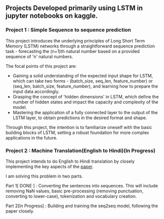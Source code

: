## Projects Developed primarily using LSTM in jupyter notebooks on kaggle.

**<h3>Project 1 : Simple Sequence to sequence prediction</h3>** This project introduces the underlying principles of Long Short Term Memory (LSTM) networks through a straightforward sequence prediction task - forecasting the (n+1)th natural number based on a provided sequence of 'n' natural numbers.

The focal points of this project are:

* Gaining a solid understanding of the expected input shape for LSTM, which can take two forms - (batch_size, seq_len, feature_number) or (seq_len, batch_size, feature_number), and learning how to prepare the input data accordingly.
* Grasping the concept of 'hidden dimensions' in LSTM, which define the number of hidden states and impact the capacity and complexity of the model.
* Mastering the application of a fully connected layer to the output of the LSTM layer, to obtain predictions in the desired format and shape.

Through this project, the intention is to familiarize oneself with the basic building blocks of LSTM, setting a robust foundation for more complex applications in the future.


**<h3>Project 2 : Machine Translation(English to Hindi)(In Progress)</h3>** This project intends to do English to Hindi translation by closely implementing the key aspects of the  [paper](https://arxiv.org/abs/1409.3215).

I am solving this problem in two parts.

Part 1[ DONE ] : Converting the sentences into sequences. This will include removing NaN values, basic pre-processing (removing punctuation, converting to lower-case), tokenization and vocabulary creation.

Part 2[In Progress] : Building and training the seq2seq model, following the paper closely.
